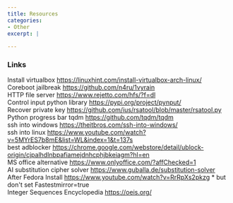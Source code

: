 ```yaml
---
title: Resources
categories:
- Other
excerpt: |
  
---
```


### Links
Install virtualbox <https://linuxhint.com/install-virtualbox-arch-linux/> <br>
Coreboot jailbreak <https://github.com/n4ru/1vyrain> <br>
HTTP file server <https://www.rejetto.com/hfs/?f=dl> <br>
Control input python library <https://pypi.org/project/pynput/> <br>
Recover private key <https://github.com/ius/rsatool/blob/master/rsatool.py> <br>
Python progress bar tqdm <https://github.com/tqdm/tqdm> <br>
ssh into windows <https://theitbros.com/ssh-into-windows/> <br>
ssh into linux <https://www.youtube.com/watch?v=5MYrES7b8mE&list=WL&index=1&t=137s> <br>
best adblocker <https://chrome.google.com/webstore/detail/ublock-origin/cjpalhdlnbpafiamejdnhcphjbkeiagm?hl=en> <br>
MS office alternative <https://www.onlyoffice.com/?affChecked=1> <br>
AI substitution cipher solver <https://www.guballa.de/substitution-solver> <br>
After Fedora Install <https://www.youtube.com/watch?v=RrRpXs2pkzg>  * but don't set Fastestmirror=true  <br>
Integer Sequences Encyclopedia <https://oeis.org/> <br>
